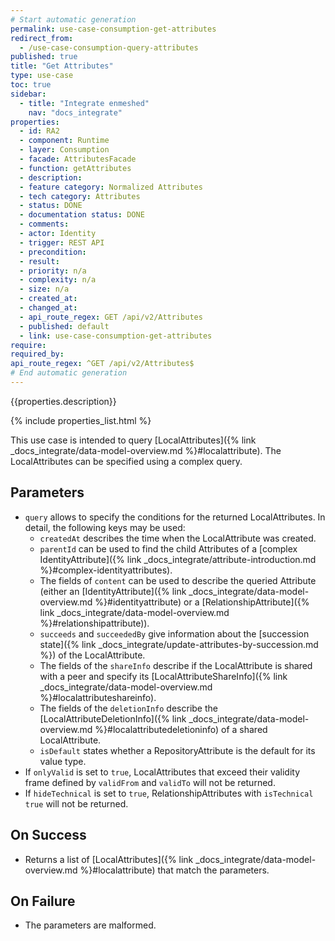 ```yaml
---
# Start automatic generation
permalink: use-case-consumption-get-attributes
redirect_from:
  - /use-case-consumption-query-attributes
published: true
title: "Get Attributes"
type: use-case
toc: true
sidebar:
  - title: "Integrate enmeshed"
    nav: "docs_integrate"
properties:
  - id: RA2
  - component: Runtime
  - layer: Consumption
  - facade: AttributesFacade
  - function: getAttributes
  - description:
  - feature category: Normalized Attributes
  - tech category: Attributes
  - status: DONE
  - documentation status: DONE
  - comments:
  - actor: Identity
  - trigger: REST API
  - precondition:
  - result:
  - priority: n/a
  - complexity: n/a
  - size: n/a
  - created_at:
  - changed_at:
  - api_route_regex: GET /api/v2/Attributes
  - published: default
  - link: use-case-consumption-get-attributes
require:
required_by:
api_route_regex: ^GET /api/v2/Attributes$
# End automatic generation
---
```


{{properties.description}}

{% include properties_list.html %}

This use case is intended to query [LocalAttributes]({% link _docs_integrate/data-model-overview.md %}#localattribute). The LocalAttributes can be specified using a complex query.

## Parameters

- `query` allows to specify the conditions for the returned LocalAttributes. In detail, the following keys may be used:
  - `createdAt` describes the time when the LocalAttribute was created.
  - `parentId` can be used to find the child Attributes of a [complex IdentityAttribute]({% link _docs_integrate/attribute-introduction.md %}#complex-identityattributes).
  - The fields of `content` can be used to describe the queried Attribute (either an [IdentityAttribute]({% link _docs_integrate/data-model-overview.md %}#identityattribute)
    or a [RelationshipAttribute]({% link _docs_integrate/data-model-overview.md %}#relationshipattribute)).
  - `succeeds` and `succeededBy` give information about the [succession state]({% link _docs_integrate/update-attributes-by-succession.md %}) of the LocalAttribute.
  - The fields of the `shareInfo` describe if the LocalAttribute is shared with a peer and specify its [LocalAttributeShareInfo]({% link _docs_integrate/data-model-overview.md %}#localattributeshareinfo).
  - The fields of the `deletionInfo` describe the [LocalAttributeDeletionInfo]({% link _docs_integrate/data-model-overview.md %}#localattributedeletioninfo) of a shared LocalAttribute.
  - `isDefault` states whether a RepositoryAttribute is the default for its value type.
- If `onlyValid` is set to `true`, LocalAttributes that exceed their validity frame defined by `validFrom` and `validTo` will not be returned.
- If `hideTechnical` is set to `true`, RelationshipAttributes with `isTechnical` `true` will not be returned.

## On Success

- Returns a list of [LocalAttributes]({% link _docs_integrate/data-model-overview.md %}#localattribute) that match the parameters.

## On Failure

- The parameters are malformed.
